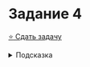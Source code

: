 # Задание 4
[:star: Сдать задачу](https://codeforces.com/problemset/problem/282/A)
<details>
<summary>Подсказка</summary>
:-D
</details>

